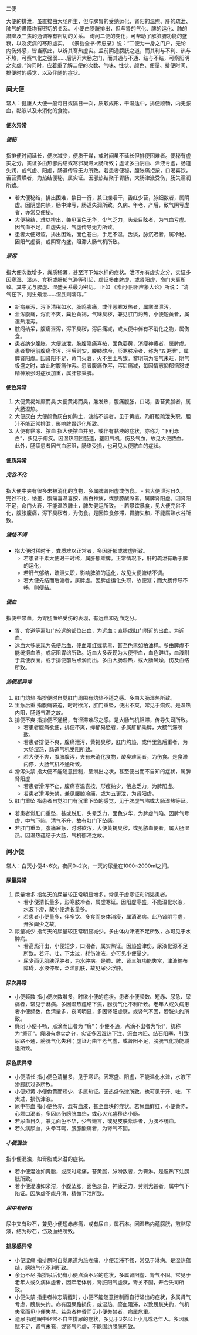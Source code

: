 二便

大便的排泄，虽直接由大肠所主，但与脾胃的受纳运化、肾阳的温煦、肝的疏泄、肺气的肃降均有密切的关系。
小便由膀胱排出，但与肾的气化、脾的运化、肺的肃降及三焦的通调等有密切的关系。
询问二便的变化，可帮助了解脏腑功能的盛衰，以及疾病的寒热虚实。
《景岳全书·传忠录》说：“二便为一身之门户，无论内伤外感，皆当察此，以辨其寒热虚实。盖前阴通膀胱之道，而其利与不利、热与不热，可察气化之强弱……后阴开大肠之门，而其通与不通、结与不结，可察阳明之实虚。”询问时，应着重了解二便的次数、气味、性状、颜色、便量、排便时间、排便时的感觉，以及伴随的症状。




### 问大便
常人：健康人大便一般每日或隔日一次，质软成形，干湿适中，排便顺畅，内无脓血，黏液以及未消化的食物。

#### 便次异常

##### 便秘

指排便时间延长，便次减少，便质干燥，或时间虽不延长但排便困难者。便秘有虚实之分，实证多由热邪内结或寒邪凝滞大肠所致；虚证多由阴血、津液亏虚，肠道失润，或气虚、阳虚，肠道传导无力所致。若患者便秘，腹胀痛拒按，口渴喜饮，舌苔黄燥者，为热结便秘，属实证。因邪热结聚于胃肠，大肠津液受伤，肠失濡润所致。

- 若大便秘结，排出困难，数日一行，兼口燥咽干，舌红少苔，脉细数者，属阴虚。因阴虚内热，肠中津亏，肠道失润所致。久病、年老、产后，致气阴亏虚者，亦常见便秘。
- 大便秘结，难以排出，兼见面色无华，少气乏力，头晕目眩者，为气血亏虚。因气血不足，血虚失润，气虚传导无力所致。
- 患者大便艰涩，排出困难，面色苍白，手足不温，舌淡，脉沉迟者，属冷秘。因阳气虚衰，或阴寒内盛，阻滞大肠气机所致。

##### 泄泻
指大便次数增多，粪质稀薄，甚至泻下如水样的症状。泄泻亦有虚实之分，实证多因寒湿、湿热、食积或肝郁气滞等引起，虚证多由脾虚，或肾阳虚，命门火衰所致。其中尤与脾虚、湿盛关系最为密切。
正如 《素问·阴阳应象大论》所说： “清气在下，则生飧泄……湿胜则濡泻。”

- 新病暴泻，泻下清稀如水，肠鸣腹痛，或伴恶寒发热者，属寒湿泄泻。
- 泄泻腹痛，泻而不爽，粪色黄褐，气味臭秽，兼见肛门灼热，小便短黄者，属湿热泄泻。
- 脘闷纳呆，腹痛泄泻，泻下臭秽，泻后痛减，或大便中伴有不消化之物，属伤食。
- 患者纳少腹胀，大便溏泄，脘腹隐痛喜按，面色萎黄，消瘦神疲者，属脾虚。患者黎明前腹痛作泻，泻后则安，腰膝酸冷，形寒肢冷者，称为“五更泄”，属脾肾阳虚。因肾阳不足，命门火衰，火不生土所致。黎明前为阳气未旺，阴气极盛之时，故此时腹痛作泻。患者腹痛作泻，泻后痛减，每因情志抑郁恼怒或精神紧张时症状加重，属肝郁乘脾。


#### 便色异常
1. 大便黄褐如糜而臭 大便黄褐而臭，兼发热，腹痛腹胀，口渴，舌苔黄腻者，属大肠湿热。
2. 大便灰白 大便颜色灰白如陶土，溏结不调者，见于黄疸。乃肝胆疏泄失职，胆汁不能正常排泄，影响脾胃运化所致。
3. 大便有黏冻、脓血 指大便脓血并见，或伴有黏液的症状，亦称为 “下利赤白”，多见于痢疾。因湿热阻困肠道，壅阻气机，伤及气血，故见大便脓血。此外，肠癌患者因气血瘀阻，肠络受损，也可见大便脓血的症状。

#### 便质异常
##### 完谷不化
指大便中夹有很多未被消化的食物，多属脾肾阳虚或伤食。
	- 若大便泄泻日久，完谷不化，纳差，腹痛喜温喜按，面白神疲，或腰膝酸冷者，属脾肾阳虚。因肾阳不足，命门火衰，不能温煦脾土，脾失健运所致。
	- 若暴饮暴食，见大便完谷不化，腹胀腹痛，泻下臭秽者，为伤食。是因饮食停滞，胃腑失和，不能腐熟水谷所致。

##### 溏结不调
- 指大便时稀时干，粪质难以正常者，多因肝郁或脾虚所致。
	- 若患者平素大便时干时稀，属肝郁乘脾。正常情况下，肝的疏泄有助于脾的运化，
	- 若肝气郁结，疏泄失职，影响脾脏的运化，故见大便溏结不调。
	- 若大便先结而后溏者，属脾虚。因脾虚运化失职，故便溏；而大肠传导不畅，则便结。

##### 便血
  指便中带血，为胃肠血络受伤的表现，有远血和近血之分。
- 胃、食道等离肛门较远的部位出血，为远血；直肠或肛门附近的出血，为近血。
- 远血大多表现为先便后血，便血暗红或紫黑，甚至色黑如柏油样。多由脾虚不能统摄血液，或瘀阻胃络所致。近血大多表现为大便带血，血色鲜红，血液附于粪便表面，或于排便前后点滴而出。多由大肠湿热，或大肠风燥，伤及血络所致。

##### 排便感异常
1. 肛门灼热 指排便时自觉肛门周围有灼热不适之感。多由大肠湿热所致。
2. 里急后重 指腹痛窘迫，时时欲泻，肛门重坠，便出不爽，常见于痢疾。是湿热内阻，肠道气滞之故。
3. 排便不爽 指排便不通畅，有涩滞难尽之感。是大肠气机阻滞，传导失司所致。
	- 若患者腹痛欲便，排便不爽，抑郁易怒者，多属肝郁乘脾，大肠气滞所致。
	- 若患者排便不爽，腹痛泄泻，黄褐臭秽，肛门灼热，或伴里急后重者，为大肠湿热，肠道气机受阻所致。
	- 若大便不爽，腹胀腹泻，夹有未消化食物，酸臭难闻者，为伤食。是食滞内停，大肠气机不通所致。
4. 滑泻失禁 指大便不能随意控制，呈滑出之状，甚至便出而不自知的症状，属脾肾阳虚
   - 若患者滑泻不止，腹痛喜温喜按，形瘦纳少，倦怠乏力，为脾阳虚。
   - 若患者滑泻失禁，兼见腰膝冷痛，或为五更泄，为肾阳虚。
5. 肛门重坠 指患者自觉肛门有沉重下坠的感觉，见于脾虚气陷或大肠湿热等证。
 - 若患者觉肛门重坠，甚或脱肛，头晕乏力，面色少华，为脾虚气陷。因脾气亏虚，中气下陷，清气不升，故有肛门下坠感。
- 若肛门重坠，腹痛窘急，时时欲泻，大便黄褐臭秽，或见脓血便者，属大肠湿热。因湿热蕴结于大肠，气机郁滞之故。















### 问小便

常人：白天小便4~6次，夜间0~2次，一天的尿量在1000~2000ml之间。

#### 尿量异常
1. 尿量增多 指每天的尿量较正常明显增多，常见于虚寒证和消渴患者。
	- 若小便清长量多，形寒肢冷者，属虚寒证。因阳虚寒盛，不能温化水液，水液下渗，故小便清长量多。
	- 若患者小便量多，伴多饮、多食而身体消瘦，属消渴病。此乃肾阴亏虚，开多阖少之故。
1. 尿量减少 指每天的尿量较正常明显减少。多由体内津液不足所致，亦可见于水肿病。
	- 若高热汗出，小便短少，口渴者，属实热证。因热盛津伤，尿液化源不足所致。若汗、吐、下太过，耗伤津液，亦可见小便量少。
	- 尿少而见肌肤浮肿者，为水肿病。是肺、脾、肾三脏功能失常，津液输布障碍，水液停聚，泛滥肌肤，故见尿少浮肿。

#### 尿次异常
- 小便频数 指小便次数增多，时欲小便的症状。患者小便频数、短赤、尿急、尿痛者，常见于淋病。多因湿热蕴结下焦，膀胱气化不利所致。老年人或久病患者小便频数，色清量多，夜间明显，多因肾阳虚衰，或肾气不固，膀胱失约所致。
- 癃闭 小便不畅，点滴而出者为 “癃”；小便不通，点滴不出者为“闭”，统称为“癃闭”。癃闭有虚实之分，实证多因湿热下注、瘀血内阻、结石阻塞，引致尿路不通，膀胱气化失利；虚证乃由年老气虚，或肾阳不足，膀胱气化功能减退所致。

























#### 尿色质异常
- 小便清长 指小便色清量多，见于寒证。因寒盛、阳虚，不能温化水津，水液下渗膀胱过多所致。
- 小便短黄 小便色黄而短少，多属热证。因热盛伤津所致，也可见于汗、吐、下太过，损伤津液。
- 尿中带血 指小便色赤，混有血液，甚至血块的症状。若尿血鲜红，小便黄赤，心烦口渴者，多因热伤膀胱血络，或心火亢盛移热小肠。
- 若尿血日久，兼见面色不华，少气懒言，或见皮肤紫斑者，为脾不统血。
- 若久病尿血，头晕耳鸣，腰膝酸痛者，为肾气不固。

##### 小便混浊
指小便混浊，如膏脂或米泔的症状。
- 若小便混浊如膏脂，或尿时疼痛，苔黄腻，脉滑数者，为膏淋。是湿热下注膀胱所致。
- 若小便混浊如米泔，小腹坠胀，面色淡白，神疲乏力，劳则尤甚者，属中气下陷证。因脾虚不能升清，精微下泄所致。

##### 尿中有砂石
尿中夹有砂石，兼见小便短赤疼痛，或有尿血，属石淋。因湿热内蕴膀胱，煎熬尿液，结为砂石，伤及血络所致。
#### 排尿感异常
- 小便涩痛 指排尿时自觉尿道灼热疼痛，小便涩滞不畅，常见于淋病。是湿热蕴结，膀胱气化不利所致。
- 余沥不尽 指排尿后仍有小便点滴不尽的症状，多属肾阳虚、肾气不固。常见于老年人或久病体虚者，因年老体弱，肾脏阳气虚衰，肾关不固，开合失司所致。
- 小便失禁 指患者神志清醒时，小便不能随意控制而自行溢出的症状，多属肾气亏虚，膀胱失约。亦有因尿路损伤，或湿热、瘀血阻滞，以致膀胱失约，气机失常而见小便失禁。若患者神昏而见小便失禁者，病属危重。
- 遗尿 指睡眠中经常不自主排尿的症状，多见于3岁以上小儿或老年人。多因禀赋不足，肾气未充，或肾气亏虚，不能固约膀胱所致。











































